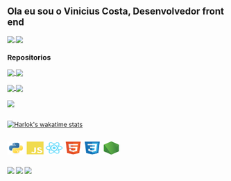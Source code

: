## Ola eu sou o Vinicius Costa, Desenvolvedor front end
<div style="display: inline_block">

<a href="https://github.com/ViniciusCosta126/github-readme-stats" >
  <img align="center" src="https://github-readme-stats.vercel.app/api?username=ViniciusCosta126&count_private=true&hide=stars&show_icons=true&theme=dark&cache_seconds=14400" />
</a>

<a href="https://github.com/ViniciusCosta126/github-readme-stats">
  <img align="center" src="https://github-readme-stats.vercel.app/api/top-langs/?username=ViniciusCosta126&layout=compact&hide=typescript,java,scss,sass,c%2B%2B,ruby,c%23,Objective-c,Objective-c%2B%2B,starlark&theme=dark&cache_seconds=14400" />
</a>
</div>


### Repositorios
<div>
<a href="https://github.com/ViniciusCosta126/medSearch">
  <img align="center" src="https://github-readme-stats.vercel.app/api/pin/?username=ViniciusCosta126&repo=medSearch&theme=dark&cache_seconds=14400" />
</a>
<a href="https://github.com/ViniciusCosta126/medicSearchRest">
  <img align="center" src="https://github-readme-stats.vercel.app/api/pin/?username=ViniciusCosta126&repo=medicSearchRest&theme=dark&cache_seconds=14400" />
</a>
<br/><br/>
<a href="https://github.com/ViniciusCosta126/gastos-django">
  <img align="center" src="https://github-readme-stats.vercel.app/api/pin/?username=ViniciusCosta126&repo=gastos-django&theme=dark&cache_seconds=14400" />
</a>
<a href="https://github.com/ViniciusCosta126/livraria-node">
  <img align="center" src="https://github-readme-stats.vercel.app/api/pin/?username=ViniciusCosta126&repo=livraria-node&theme=dark&cache_seconds=14400" />
</a>
<br/><br/>
<a href="https://github.com/ViniciusCosta126/escola-api">
  <img align="center" src="https://github-readme-stats.vercel.app/api/pin/?username=ViniciusCosta126&repo=escola-api&theme=dark&cache_seconds=14400" />
</a>
<br/><br/>
</div>

[![Harlok's wakatime stats](https://github-readme-stats.vercel.app/api/wakatime?username=ViniciusCosta126&cache_seconds=14400)](https://github.com/ViniciusCosta126/github-readme-stats)
<br/>
<div style="display: inline_block"><br>
  <img align="center" alt="Vini-Python" height="30" width="40" src="https://raw.githubusercontent.com/devicons/devicon/master/icons/python/python-original.svg">
  <img align="center" alt="Vini-Js" height="30" width="40" src="https://raw.githubusercontent.com/devicons/devicon/master/icons/javascript/javascript-plain.svg">
  <img align="center" alt="Vini-React" height="30" width="40" src="https://raw.githubusercontent.com/devicons/devicon/master/icons/react/react-original.svg">
  <img align="center" alt="Vini-HTML" height="30" width="40" src="https://raw.githubusercontent.com/devicons/devicon/master/icons/html5/html5-original.svg">
  <img align="center" alt="Vini-CSS" height="30" width="40" src="https://raw.githubusercontent.com/devicons/devicon/master/icons/css3/css3-original.svg">
  <img align="center" alt="Vini-CSS" height="30" width="40" src="https://raw.githubusercontent.com/devicons/devicon/master/icons/nodejs/nodejs-original.svg">
</div>
  
  ##
 
<div> 
  <a href="https://instagram.com/__viniciusc6" target="_blank"><img src="https://img.shields.io/badge/-Instagram-%23E4405F?style=for-the-badge&logo=instagram&logoColor=white" target="_blank"></a>
  <a href = "mailto:viniciuscosta126@gmail.com"><img src="https://img.shields.io/badge/-Gmail-%23333?style=for-the-badge&logo=gmail&logoColor=white" target="_blank"></a>
  <a href="https://www.linkedin.com/in/vinicius-costa-643810181" target="_blank"><img src="https://img.shields.io/badge/-LinkedIn-%230077B5?style=for-the-badge&logo=linkedin&logoColor=white" target="_blank"></a> 
</div>

